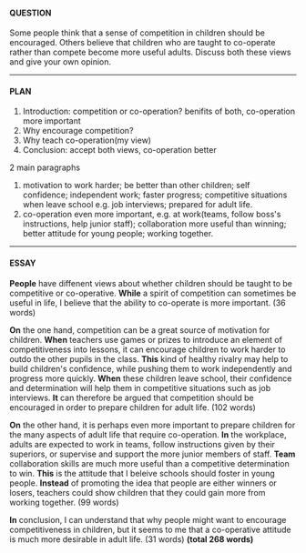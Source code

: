 #### QUESTION
Some people think that a sense of competition in children should be encouraged. Others believe that children who are taught to co-operate rather than compete become more useful adults.
Discuss both these views and give your own opinion.
***
#### PLAN
1. Introduction: competition or co-operation?
benifits of both, co-operation more important
2. Why encourage competition?
3. Why teach co-operation(my view)
4. Conclusion: accept both views, co-operation better

2 main paragraphs
1. motivation to work harder; be better than other children; self confidence; independent work; faster progress; competitive situations when leave school e.g. job interviews; prepared for adult life.
2. co-operation even more important, e.g. at work(teams, follow boss's instructions, help junior staff); collaboration more useful than winning; better attitude for young people; working together.
***
#### ESSAY
**People** have diffenent views about whether children should be taught to be competitive or co-operative. **While** a spirit of competition can sometimes be useful in life, I believe that the ability to co-operate is more important.
(36 words)

**On** the one hand, competition can be a great source of motivation for children. **When** teachers use games or prizes to introduce an element of competitiveness into lessons, it can encourage children to work harder to outdo the other pupils in the class. **This** kind of healthy rivalry may help to build children's confidence, while pushing them to work independently and progress more quickly. **When** these children leave school, their confidence and determination will help them in competitive situations such as job interviews. **It** can therefore be argued that competition should be encouraged in order to prepare children for adult life.
(102 words)

**On** the other hand, it is perhaps even more important to prepare children for the many aspects of adult life that require co-operation. **In** the workplace, adults are expected to work in teams, follow instructions given by their superiors, or supervise and support the more junior members of staff. **Team** collaboration skills are much more useful than a competitive determination to win. **This** is the attitude that I beleive schools should foster in young people. **Instead** of promoting the idea that people are either winners or losers, teachers could show children that they could gain more from working together.
(99 words)

**In** conclusion, I can understand that why people might want to encourage competitiveness in children, but it seems to me that a co-operative attitude is much more desirable in adult life.
(31 words)
**(total 268 words)**
